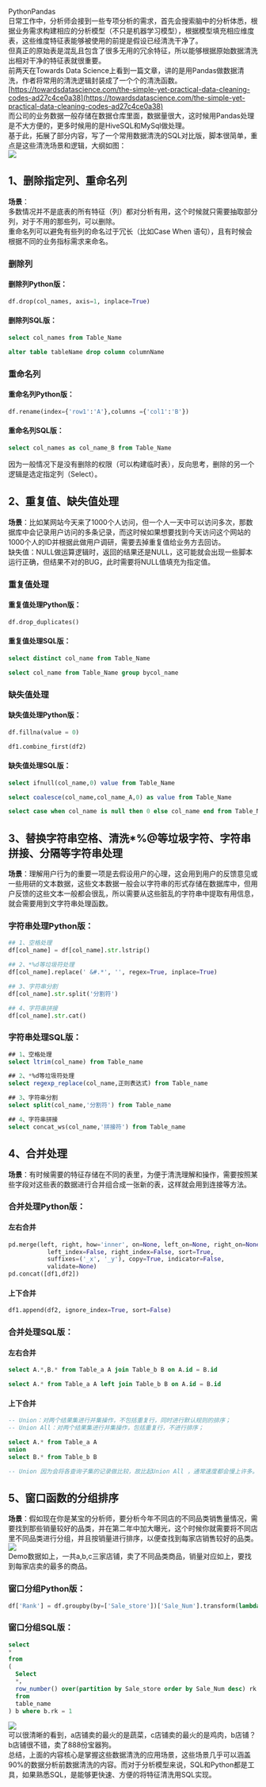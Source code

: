 PythonPandas<br />日常工作中，分析师会接到一些专项分析的需求，首先会搜索脑中的分析体悉，根据业务需求构建相应的分析模型（不只是机器学习模型），根据模型填充相应维度表，这些维度特征表能够被使用的前提是假设已经清洗干净了。<br />但真正的原始表是混乱且包含了很多无用的冗余特征，所以能够根据原始数据清洗出相对干净的特征表就很重要。<br />前两天在Towards Data Science上看到一篇文章，讲的是用Pandas做数据清洗，作者将常用的清洗逻辑封装成了一个个的清洗函数。<br />[https://towardsdatascience.com/the-simple-yet-practical-data-cleaning-codes-ad27c4ce0a38](https://towardsdatascience.com/the-simple-yet-practical-data-cleaning-codes-ad27c4ce0a38)<br />而公司的业务数据一般存储在数据仓库里面，数据量很大，这时候用Pandas处理是不大方便的，更多时候用的是HiveSQL和MySql做处理。<br />基于此，拓展了部分内容，写了一个常用数据清洗的SQL对比版，脚本很简单，重点是这些清洗场景和逻辑，大纲如图：<br />![](./img/1663035160147-8df19917-de06-43a2-81ee-575ddc636ef7.png)
<a name="uAvcx"></a>
## 1、删除指定列、重命名列
**场景**：<br />多数情况并不是底表的所有特征（列）都对分析有用，这个时候就只需要抽取部分列，对于不用的那些列，可以删除。<br />重命名列可以避免有些列的命名过于冗长（比如Case When 语句），且有时候会根据不同的业务指标需求来命名。
<a name="oGQEr"></a>
### 删除列
<a name="N4UUK"></a>
#### 删除列Python版：
```python
df.drop(col_names, axis=1, inplace=True)
```
<a name="Zl6qn"></a>
#### 删除列SQL版：
```sql
select col_names from Table_Name

alter table tableName drop column columnName
```
<a name="VHGNc"></a>
### 重命名列
<a name="HDltI"></a>
#### 重命名列Python版：
```python
df.rename(index={'row1':'A'},columns ={'col1':'B'})
```
<a name="xMbbi"></a>
#### 重命名列SQL版：
```sql
select col_names as col_name_B from Table_Name
```
因为一般情况下是没有删除的权限（可以构建临时表），反向思考，删除的另一个逻辑是选定指定列（Select）。
<a name="ishPC"></a>
## 2、重复值、缺失值处理
**场景**：比如某网站今天来了1000个人访问，但一个人一天中可以访问多次，那数据库中会记录用户访问的多条记录，而这时候如果想要找到今天访问这个网站的1000个人的ID并根据此做用户调研，需要去掉重复值给业务方去回访。<br />缺失值：NULL做运算逻辑时，返回的结果还是NULL，这可能就会出现一些脚本运行正确，但结果不对的BUG，此时需要将NULL值填充为指定值。
<a name="SVfpk"></a>
### 重复值处理
<a name="rEA8w"></a>
#### 重复值处理Python版：
```python
df.drop_duplicates()
```
<a name="h4Wok"></a>
#### 重复值处理SQL版：
```sql
select distinct col_name from Table_Name

select col_name from Table_Name group bycol_name
```
<a name="I3hae"></a>
### 缺失值处理
<a name="scJzr"></a>
#### 缺失值处理Python版：
```python
df.fillna(value = 0)

df1.combine_first(df2)
```
<a name="LMpcT"></a>
#### 缺失值处理SQL版：
```sql
select ifnull(col_name,0) value from Table_Name

select coalesce(col_name,col_name_A,0) as value from Table_Name

select case when col_name is null then 0 else col_name end from Table_Name
```
<a name="sV9IA"></a>
## 3、替换字符串空格、清洗*%@等垃圾字符、字符串拼接、分隔等字符串处理
**场景**：理解用户行为的重要一项是去假设用户的心理，这会用到用户的反馈意见或一些用研的文本数据，这些文本数据一般会以字符串的形式存储在数据库中，但用户反馈的这些文本一般都会很乱，所以需要从这些脏乱的字符串中提取有用信息，就会需要用到文字符串处理函数。
<a name="xOI9x"></a>
### 字符串处理Python版：
```python
## 1、空格处理
df[col_name] = df[col_name].str.lstrip() 

## 2、*%d等垃圾符处理
df[col_name].replace(' &#.*', '', regex=True, inplace=True)

## 3、字符串分割
df[col_name].str.split('分割符')

## 4、字符串拼接
df[col_name].str.cat()
```
<a name="Awrpz"></a>
### 字符串处理SQL版：
```sql
## 1、空格处理
select ltrim(col_name) from Table_name 

## 2、*%d等垃圾符处理
select regexp_replace(col_name,正则表达式) from Table_name 

## 3、字符串分割
select split(col_name,'分割符') from Table_name 

## 4、字符串拼接
select concat_ws(col_name,'拼接符') from Table_name 
```
<a name="uVHJ6"></a>
## 4、合并处理
**场景**：有时候需要的特征存储在不同的表里，为便于清洗理解和操作，需要按照某些字段对这些表的数据进行合并组合成一张新的表，这样就会用到连接等方法。
<a name="IJZHr"></a>
### 合并处理Python版：
<a name="mZaxe"></a>
#### 左右合并
```python
pd.merge(left, right, how='inner', on=None, left_on=None, right_on=None,
           left_index=False, right_index=False, sort=True,
           suffixes=('_x', '_y'), copy=True, indicator=False,
           validate=None)
pd.concat([df1,df2])
```
<a name="fLc0i"></a>
#### 上下合并
```python
df1.append(df2, ignore_index=True, sort=False)
```
<a name="iahcG"></a>
### 合并处理SQL版：
<a name="WcC8q"></a>
#### 左右合并
```sql
select A.*,B.* from Table_a A join Table_b B on A.id = B.id

select A.* from Table_a A left join Table_b B on A.id = B.id
```
<a name="Mh0Bp"></a>
#### 上下合并
```sql
-- Union：对两个结果集进行并集操作，不包括重复行，同时进行默认规则的排序；
-- Union All：对两个结果集进行并集操作，包括重复行，不进行排序；

select A.* from Table_a A 
union
select B.* from Table_b B 

-- Union 因为会将各查询子集的记录做比较，故比起Union All ，通常速度都会慢上许多。一般来说，如果使用Union All能满足要求的话，务必使用Union All。 
```
<a name="VBTxT"></a>
## 5、窗口函数的分组排序
**场景**：假如现在你是某宝的分析师，要分析今年不同店的不同品类销售量情况，需要找到那些销量较好的品类，并在第二年中加大曝光，这个时候你就需要将不同店里不同品类进行分组，并且按销量进行排序，以便查找到每家店销售较好的品类。<br />![](./img/1663035194331-33538b44-0c28-48df-9756-89c278e4a54e.png)<br />Demo数据如上，一共a,b,c三家店铺，卖了不同品类商品，销量对应如上，要找到每家店卖的最多的商品。
<a name="UUs1h"></a>
### 窗口分组Python版：
```python
df['Rank'] = df.groupby(by=['Sale_store'])['Sale_Num'].transform(lambda x: x.rank(ascending=False))
```
<a name="NMyz2"></a>
### 窗口分组SQL版：
```sql
select 
* 
from
(
  Select 
  *，
  row_number() over(partition by Sale_store order by Sale_Num desc) rk
  from 
  table_name
) b where b.rk = 1
```
![](./img/1663035183457-df1a910f-2e28-4f41-a02d-f4e9c94f6e8b.png)<br />可以很清晰的看到，a店铺卖的最火的是蔬菜，c店铺卖的最火的是鸡肉，b店铺？<br />b店铺很不错，卖了888份宝器狗。<br />总结，上面的内容核心是掌握这些数据清洗的应用场景，这些场景几乎可以涵盖90%的数据分析前数据清洗的内容。而对于分析模型来说，SQL和Python都是工具，如果熟悉SQL，是能够更快速、方便的将特征清洗用SQL实现。
